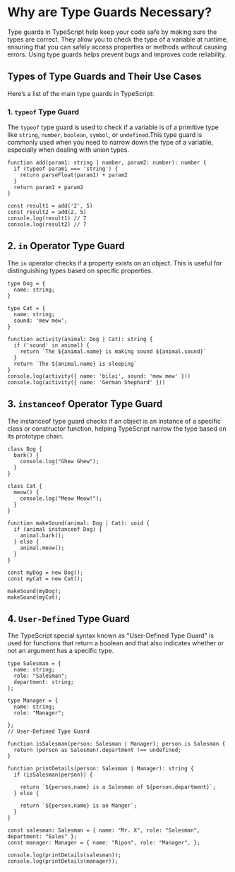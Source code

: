 # Why are Type Guards Necessary?

Type guards in TypeScript help keep your code safe by making sure the types are correct. They allow you to check the type of a variable at runtime, ensuring that you can safely access properties or methods without causing errors. Using type guards helps prevent bugs and improves code reliability.

## Types of Type Guards and Their Use Cases

Here’s a list of the main type guards in TypeScript:

### 1. `typeof` Type Guard

The `typeof` type guard is used to check if a variable is of a primitive type like `string`, `number`, `boolean`, `symbol`, or `undefined`.This type guard is commonly used when you need to narrow down the type of a variable, especially when dealing with union types.

```
function add(param1: string | number, param2: number): number {
  if (typeof param1 === 'string') {
    return parseFloat(param1) + param2
  }
  return param1 + param2
}

const result1 = add('2', 5)
const result2 = add(2, 5)
console.log(result1) // 7
console.log(result2) // 7

```

## 2. `in` Operator Type Guard

The `in` operator checks if a property exists on an object. This is useful for distinguishing types based on specific properties.

```
type Dog = {
  name: string;
}

type Cat = {
  name: string;
  sound: 'mew mew';
}

function activity(animal: Dog | Cat): string {
  if ('sound' in animal) {
    return `The ${animal.name} is making sound ${animal.sound}`
  }
  return `The ${animal.name} is sleeping`
}
console.log(activity({ name: 'bilai', sound: 'mew mew' }))
console.log(activity({ name: 'German Shephard' }))

```

## 3. `instanceof` Operator Type Guard

The instanceof type guard checks if an object is an instance of a specific class or constructor function, helping TypeScript narrow the type based on its prototype chain.

```
class Dog {
  bark() {
    console.log("Ghew Ghew");
  }
}

class Cat {
  meow() {
    console.log("Meow Meow!");
  }
}

function makeSound(animal: Dog | Cat): void {
  if (animal instanceof Dog) {
    animal.bark();
  } else {
    animal.meow();
  }
}

const myDog = new Dog();
const myCat = new Cat();

makeSound(myDog);
makeSound(myCat);
```

## 4. `User-Defined` Type Guard

The TypeScript special syntax known as "User-Defined Type Guard" is used for functions that return a boolean and that also indicates whether or not an argument has a specific type.

```
type Salesman = {
  name: string;
  role: "Salesman";
  department: string;
};

type Manager = {
  name: string;
  role: "Manager";

};
// User-Defined Type Guard

function isSalesman(person: Salesman | Manager): person is Salesman {
  return (person as Salesman).department !== undefined;
}

function printDetails(person: Salesman | Manager): string {
  if (isSalesman(person)) {

    return `${person.name} is a Salesman of ${person.department}`;
  } else {

    return `${person.name} is an Manger`;
  }
}

const salesman: Salesman = { name: "Mr. X", role: "Salesman", department: "Sales" };
const manager: Manager = { name: "Ripon", role: "Manager", };

console.log(printDetails(salesman));
console.log(printDetails(manager));


```
